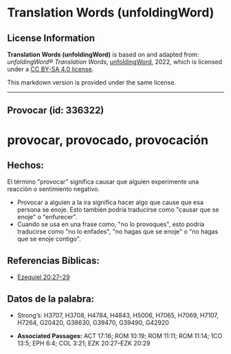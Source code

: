 # Translation Words (unfoldingWord)

## License Information

**Translation Words (unfoldingWord)** is based on and adapted from: _unfoldingWord® Translation Words_, [unfoldingWord](https://unfoldingword.org/utw), 2022, which is licensed under a [CC BY-SA 4.0 license](https://creativecommons.org/licenses/by-sa/4.0/legalcode.en).

This markdown version is provided under the same license.



--------------------------------

## Provocar (id: 336322)

provocar, provocado, provocación
================================

Hechos:
-------

El término "provocar" significa causar que alguien experimente una reacción o sentimiento negativo.

* Provocar a alguien a la ira significa hacer algo que cause que esa persona se enoje. Esto también podría traducirse como "causar que se enoje" o "enfurecer".
* Cuando se usa en una frase como, "no lo provoques", esto podría traducirse como "no lo enfades", "no hagas que se enoje" o "no hagas que se enoje contigo".

Referencias Bíblicas:
---------------------

* [Ezequiel 20:27–29](https://ref.ly/Ezek20:27-Ezek20:29)

Datos de la palabra:
--------------------

* Strong’s: H3707, H3708, H4784, H4843, H5006, H7065, H7069, H7107, H7264, G20420, G38630, G39470, G39490, G42920

* **Associated Passages:** ACT 17:16; ROM 10:19; ROM 11:11; ROM 11:14; 1CO 13:5; EPH 6:4; COL 3:21; EZK 20:27–EZK 20:29


